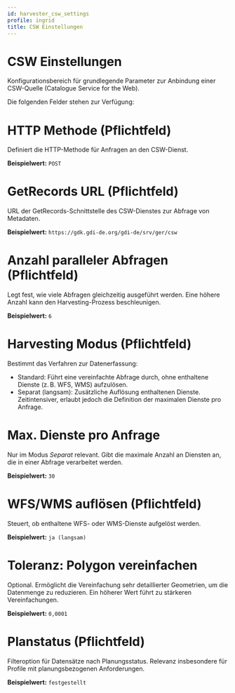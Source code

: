 ```yaml
---
id: harvester_csw_settings
profile: ingrid
title: CSW Einstellungen
---
```

# CSW Einstellungen

Konfigurationsbereich für grundlegende Parameter zur Anbindung einer CSW-Quelle (Catalogue Service for the Web).

Die folgenden Felder stehen zur Verfügung:

# HTTP Methode (Pflichtfeld)

Definiert die HTTP-Methode für Anfragen an den CSW-Dienst.

**Beispielwert:** `POST`

# GetRecords URL (Pflichtfeld)

URL der GetRecords-Schnittstelle des CSW-Dienstes zur Abfrage von Metadaten.

**Beispielwert:** `https://gdk.gdi-de.org/gdi-de/srv/ger/csw`

# Anzahl paralleler Abfragen (Pflichtfeld)

Legt fest, wie viele Abfragen gleichzeitig ausgeführt werden. Eine höhere Anzahl kann den Harvesting-Prozess beschleunigen.

**Beispielwert:** `6`

# Harvesting Modus (Pflichtfeld)

Bestimmt das Verfahren zur Datenerfassung:
- Standard: Führt eine vereinfachte Abfrage durch, ohne enthaltene Dienste (z. B. WFS, WMS) aufzulösen.
- Separat (langsam): Zusätzliche Auflösung enthaltenen Dienste. Zeitintensiver, erlaubt jedoch die Definition der maximalen Dienste pro Anfrage.

# Max. Dienste pro Anfrage

Nur im Modus *Separat* relevant. Gibt die maximale Anzahl an Diensten an, die in einer Abfrage verarbeitet werden.

**Beispielwert:** `30`

# WFS/WMS auflösen (Pflichtfeld)

Steuert, ob enthaltene WFS- oder WMS-Dienste aufgelöst werden.

**Beispielwert:** `ja (langsam)`

# Toleranz: Polygon vereinfachen	

Optional. Ermöglicht die Vereinfachung sehr detaillierter Geometrien, um die Datenmenge zu reduzieren. Ein höherer Wert führt zu stärkeren Vereinfachungen.

**Beispielwert:** `0,0001`

# Planstatus (Pflichtfeld)

Filteroption für Datensätze nach Planungsstatus. Relevanz insbesondere für Profile mit planungsbezogenen Anforderungen.

**Beispielwert:** `festgestellt`